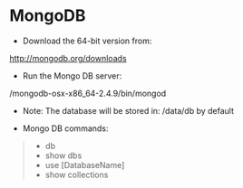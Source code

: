 MongoDB
=======

- Download the 64-bit version from: 

http://mongodb.org/downloads

- Run the Mongo DB server: 

/mongodb-osx-x86_64-2.4.9/bin/mongod

- Note: The database will be stored in: /data/db by default

- Mongo DB commands: 

> - db
> - show dbs
> - use [DatabaseName]
> - show collections
